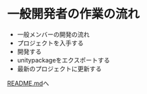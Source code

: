 # 一般開発者の作業の流れ

- 一般メンバーの開発の流れ
- プロジェクトを入手する
- 開発する
- unitypackageをエクスポートする
- 最新のプロジェクトに更新する


[README.md](../README.md)へ
